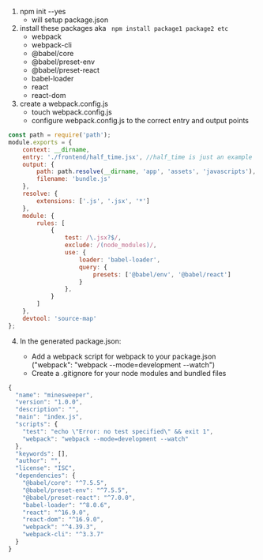 1. npm init --yes 
    * will setup package.json 
2. install these packages aka ``` npm install package1 package2 etc```
    * webpack
    * webpack-cli
    * @babel/core
    * @babel/preset-env
    * @babel/preset-react
    * babel-loader
    * react
    * react-dom
3. create a webpack.config.js 
    * touch webpack.config.js 
    * configure webpack.config.js to the correct entry and output points
```javascript
const path = require('path');
module.exports = {
    context: __dirname,
    entry: './frontend/half_time.jsx', //half_time is just an example
    output: {
        path: path.resolve(__dirname, 'app', 'assets', 'javascripts'),
        filename: 'bundle.js'
    },
    resolve: {
        extensions: ['.js', '.jsx', '*']
    },
    module: {
        rules: [
            {
                test: /\.jsx?$/,
                exclude: /(node_modules)/,
                use: {
                    loader: 'babel-loader',
                    query: {
                        presets: ['@babel/env', '@babel/react']
                    }
                },
            }
        ]
    },
    devtool: 'source-map'
};
```
4. In the generated package.json:

    * Add a webpack script for webpack to your package.json ("webpack": "webpack --mode=development --watch")
    * Create a .gitignore for your node modules and bundled files

```javascript 
{
  "name": "minesweeper",
  "version": "1.0.0",
  "description": "",
  "main": "index.js",
  "scripts": {
    "test": "echo \"Error: no test specified\" && exit 1",
    "webpack": "webpack --mode=development --watch"
  },
  "keywords": [],
  "author": "",
  "license": "ISC",
  "dependencies": {
    "@babel/core": "^7.5.5",
    "@babel/preset-env": "^7.5.5",
    "@babel/preset-react": "^7.0.0",
    "babel-loader": "^8.0.6",
    "react": "^16.9.0",
    "react-dom": "^16.9.0",
    "webpack": "^4.39.3",
    "webpack-cli": "^3.3.7"
  }
}

```